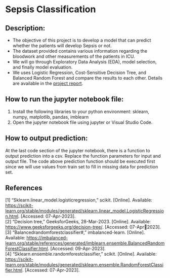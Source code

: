 # Sepsis Classification

## Description:
* The objective of this project is to develop a model that can predict whether the patients will develop Sepsis or not.
* The dataset provided contains various information regarding the bloodwork and other measurements of the patients in ICU.
* We will go through Exploratory Data Analysis (EDA), model selection, and finally model evaluation.
* We uses Logistic Regression, Cost-Sensitive Decision Tree, and Balanced Random Forest and compare the results to each other. Details are available in the [project report](Project%20Report.pdf).

## How to run the jupyter notebook file:
1. Install the following libraries to your python environment: sklearn, numpy, matplotlib, pandas, imblearn
2. Open the jupyter notebook file using jupyter or Visual Studio Code.

## How to output prediction:
At the last code section of the jupyter notebook, there is a function to output prediction into a csv. Replace the function parameters for input and output file. 
The code above prediction function should be executed first since we will use values from train set to fill in missing data for prediction set.

## References
[1] “Sklearn.linear_model.logisticregression,” scikit. [Online]. Available: https://scikit-learn.org/stable/modules/generated/sklearn.linear_model.LogisticRegression.html. [Accessed: 07-Apr-2023].<br/>
[2] “Decision tree,” GeeksforGeeks, 28-Mar-2023. [Online]. Available: https://www.geeksforgeeks.org/decision-tree/. [Accessed: 07-Apr2023].<br/>
[3] “Balancedrandomforestclassifier#,” imbalanced-learn. [Online]. Available: https://imbalanced-learn.org/stable/references/generated/imblearn.ensemble.BalancedRandomForestClassifier.html. [Accessed: 09-Apr-2023].<br/>
[4] “Sklearn.ensemble.randomforestclassifier,” scikit. [Online]. Available: https://scikit-learn.org/stable/modules/generated/sklearn.ensemble.RandomForestClassifier.html. [Accessed: 07-Apr-2023].<br/>
